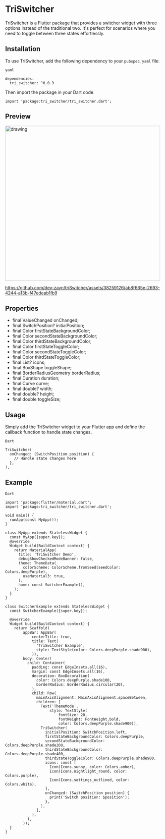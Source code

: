 # TriSwitcher

TriSwitcher is a Flutter package that provides a switcher widget with three options instead of the
traditional two. It's perfect for scenarios where you need to toggle between three states
effortlessly.

## Installation

To use TriSwitcher, add the following dependency to your `pubspec.yaml` file:

`yaml`
```
dependencies:
  tri_switcher: ^0.0.3
```

Then import the package in your Dart code:

```import 'package:tri_switcher/tri_switcher.dart';```

## Preview

<img src="https://github.com/dev-zayn/triSwitcher/assets/38259126/4dd35227-722c-4f01-a3bc-a6a31ca8c86e" alt="drawing" width="500"/>

https://github.com/dev-zayn/triSwitcher/assets/38259126/ab8f665e-2693-4244-a13b-f47edeab1fb9

## Properties
- final ValueChanged<SwitchPosition> onChanged;
- final SwitchPosition? initialPosition;
- final Color firstStateBackgroundColor;
- final Color secondStateBackgroundColor;
- final Color thirdStateBackgroundColor;
- final Color firstStateToggleColor;
- final Color secondStateToggleColor;
- final Color thirdStateToggleColor;
- final List<Widget>? icons;
- final BoxShape toggleShape;
- final BorderRadiusGeometry borderRadius;
- final Duration duration;
- final Curve curve;
- final double? width;
- final double? height;
- final double toggleSize;

## Usage

Simply add the TriSwitcher widget to your Flutter app and define the callback function to handle state changes.

`Dart`
```
TriSwitcher(
  onChanged: (SwitchPosition position) {
    // Handle state changes here
  },
),
```
## Example

`Dart`
```
import 'package:flutter/material.dart';
import 'package:tri_switcher/tri_switcher.dart';

void main() {
  runApp(const MyApp());
}

class MyApp extends StatelessWidget {
  const MyApp({super.key});
  @override
  Widget build(BuildContext context) {
    return MaterialApp(
      title: 'TriSwitcher Demo',
      debugShowCheckedModeBanner: false,
      theme: ThemeData(
        colorScheme: ColorScheme.fromSeed(seedColor: Colors.deepPurple),
        useMaterial3: true,
      ),
      home: const SwitcherExample(),
    );
  }
}

class SwitcherExample extends StatelessWidget {
  const SwitcherExample({super.key});

  @override
  Widget build(BuildContext context) {
    return Scaffold(
        appBar: AppBar(
            centerTitle: true,
            title: Text(
              'TriSwitcher Example',
              style: TextStyle(color: Colors.deepPurple.shade900),
            )),
        body: Center(
          child: Container(
            padding: const EdgeInsets.all(16),
            margin: const EdgeInsets.all(16),
            decoration: BoxDecoration(
              color: Colors.deepPurple.shade100,
              borderRadius: BorderRadius.circular(20),
            ),
            child: Row(
              mainAxisAlignment: MainAxisAlignment.spaceBetween,
              children: [
                Text('ThemeMode',
                    style: TextStyle(
                        fontSize: 20,
                        fontWeight: FontWeight.bold,
                        color: Colors.deepPurple.shade900)),
                TriSwitcher(
                  initialPosition: SwitchPosition.left,
                  firstStateBackgroundColor: Colors.deepPurple,
                  secondStateBackgroundColor: Colors.deepPurple.shade200,
                  thirdStateBackgroundColor: Colors.deepPurple.shade400,
                  thirdStateToggleColor: Colors.deepPurple.shade900,
                  icons: const [
                    Icon(Icons.sunny, color: Colors.amber),
                    Icon(Icons.nightlight_round, color: Colors.purple),
                    Icon(Icons.settings_outlined, color: Colors.white),
                  ],
                  onChanged: (SwitchPosition position) {
                    print('Switch position: $position');
                  },
                ),
              ],
            ),
          ),
        ));
  }
}
```

